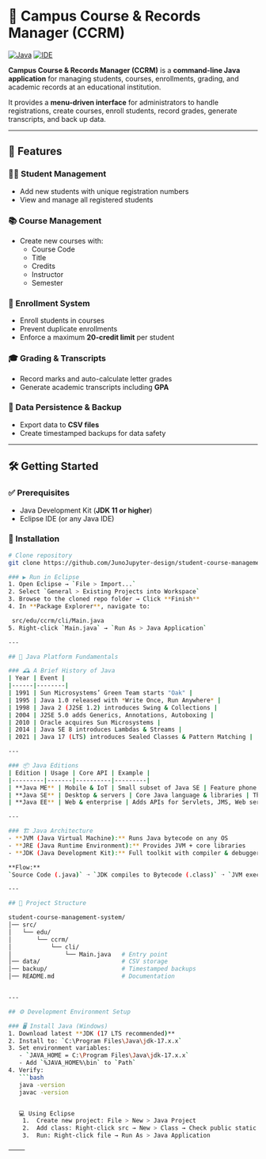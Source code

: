 # 📘 Campus Course & Records Manager (CCRM)

[![Java](https://img.shields.io/badge/Java-11%2B-blue.svg)](https://www.oracle.com/java/technologies/downloads/)
[![IDE](https://img.shields.io/badge/IDE-Eclipse-orange.svg)](https://www.eclipse.org/)

**Campus Course & Records Manager (CCRM)** is a **command-line Java application** for managing students, courses, enrollments, grading, and academic records at an educational institution.  

It provides a **menu-driven interface** for administrators to handle registrations, create courses, enroll students, record grades, generate transcripts, and back up data.

---

## 🚀 Features

### 👨‍🎓 Student Management
- Add new students with unique registration numbers  
- View and manage all registered students  

### 📚 Course Management
- Create new courses with:  
  - Course Code  
  - Title  
  - Credits  
  - Instructor  
  - Semester  

### 📝 Enrollment System
- Enroll students in courses  
- Prevent duplicate enrollments  
- Enforce a maximum **20-credit limit** per student  

### 🎓 Grading & Transcripts
- Record marks and auto-calculate letter grades  
- Generate academic transcripts including **GPA**  

### 💾 Data Persistence & Backup
- Export data to **CSV files**  
- Create timestamped backups for data safety  

---

## 🛠️ Getting Started

### ✅ Prerequisites
- Java Development Kit (**JDK 11 or higher**)  
- Eclipse IDE (or any Java IDE)  

### 📂 Installation
```bash
# Clone repository
git clone https://github.com/JunoJupyter-design/student-course-management-system.git

### ▶️ Run in Eclipse
1. Open Eclipse → `File > Import...`  
2. Select `General > Existing Projects into Workspace`  
3. Browse to the cloned repo folder → Click **Finish**  
4. In **Package Explorer**, navigate to:  

 src/edu/ccrm/cli/Main.java
5. Right-click `Main.java` → `Run As > Java Application`  

---

## 📖 Java Platform Fundamentals

### 🕰️ A Brief History of Java
| Year | Event |
|------|--------|
| 1991 | Sun Microsystems’ Green Team starts "Oak" |
| 1995 | Java 1.0 released with *Write Once, Run Anywhere* |
| 1998 | Java 2 (J2SE 1.2) introduces Swing & Collections |
| 2004 | J2SE 5.0 adds Generics, Annotations, Autoboxing |
| 2010 | Oracle acquires Sun Microsystems |
| 2014 | Java SE 8 introduces Lambdas & Streams |
| 2021 | Java 17 (LTS) introduces Sealed Classes & Pattern Matching |

---

### 📦 Java Editions
| Edition | Usage | Core API | Example |
|---------|-------|----------|---------|
| **Java ME** | Mobile & IoT | Small subset of Java SE | Feature phone app |
| **Java SE** | Desktop & servers | Core Java language & libraries | This CCRM project |
| **Java EE** | Web & enterprise | Adds APIs for Servlets, JMS, Web services | Online banking app |

---

### 🏗️ Java Architecture
- **JVM (Java Virtual Machine):** Runs Java bytecode on any OS  
- **JRE (Java Runtime Environment):** Provides JVM + core libraries  
- **JDK (Java Development Kit):** Full toolkit with compiler & debugger  

**Flow:**  
`Source Code (.java)` ➝ `JDK compiles to Bytecode (.class)` ➝ `JVM executes`  

---

## 📂 Project Structure

student-course-management-system/
│── src/
│   └── edu/
│       └── ccrm/
│           └── cli/
│               └── Main.java   # Entry point
│── data/                       # CSV storage
│── backup/                     # Timestamped backups
│── README.md                   # Documentation


---

## ⚙️ Development Environment Setup

### 🖥️ Install Java (Windows)
1. Download latest **JDK (17 LTS recommended)**  
2. Install to: `C:\Program Files\Java\jdk-17.x.x`  
3. Set environment variables:  
   - `JAVA_HOME = C:\Program Files\Java\jdk-17.x.x`  
   - Add `%JAVA_HOME%\bin` to `Path`  
4. Verify:
   ```bash
   java -version
   javac -version


   💻 Using Eclipse
	1.	Create new project: File > New > Java Project
	2.	Add class: Right-click src → New > Class → Check public static void main
	3.	Run: Right-click file → Run As > Java Application

⸻
